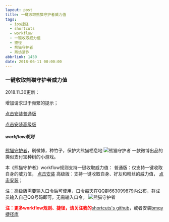 ```yaml
---
layout: post
title: 一键收取熊猫守护者威力值
tags:
  - ios捷径
  - shortcuts
  - workflow
  - 一键收取威力值
  - 捷径
  - 熊猫守护者
  - 燕坊清作
abbrlink: 1450
date: 2018-06-11 00:00:00
---
```


<!-- build time:Sat Jun 23 2018 12:05:15 GMT+0800 (中国标准时间) -->

### 一键收取熊猫守护者威力值

2018.11.30更新：

增加请求过于频繁的提示；

[点击安装普通版](https://www.icloud.com/shortcuts/ce67761f051e4182b7ae532b1e0640b6)

[点击安装高级版](https://www.icloud.com/shortcuts/f113199b0b6240c9ad081019519cbe83)

##### workflow规则

[熊猫守护者](https://m.weibo.cn/z/panda)，刷微博，种竹子，保护大熊猫栖息地
![熊猫守护者](http://image.bmqy.net/uploads/2018/06/m.weibo.cn_z_panda.png)
一款微博出品的类似支付宝种树的小游戏。

本《熊猫守护者》workflow规则支持一键收取威力值：
普通版：仅支持一键收取自身的威力值， [点击安装](https://workflow.is/workflows/f27771cbbbb0444d9f24b0498108e948)
高级版：支持一键收取自身、好友和粉丝的威力值， [点击安装](https://workflow.is/workflows/13b3e14e383744c590090e1b18d0d368)；

注：高级版需要输入口令后可使用，口令每天在QQ群663099879内公布，群成员输入自己QQ号码即可，无需输入口令。
![熊猫守护者](http://image.bmqy.net/uploads/2018/06/2018061113065121.png)

<span style="color: #ff0000">**注：更多**</span><span style="color: #ff0000">**workflow**</span><span style="color: #ff0000">**规则、捷径，请关注我的**</span>[shortcuts's github](https://github.com/bmqy/shortcuts/wiki)，或者安装[bmqy](https://www.icloud.com/shortcuts/a14823271c7d4ecfa2afc3011a2e0526)[捷径库](https://www.icloud.com/shortcuts/a14823271c7d4ecfa2afc3011a2e0526)

<!-- rebuild by neat -->